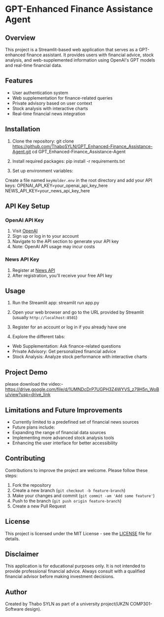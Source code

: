 # GPT-Enhanced Finance Assistance Agent

## Overview
This project is a Streamlit-based web application that serves as a GPT-enhanced finance assistant. It provides users with financial advice, stock analysis, and web-supplemented information using OpenAI's GPT models and real-time financial data.

## Features
- User authentication system
- Web supplementation for finance-related queries
- Private advisory based on user context
- Stock analysis with interactive charts
- Real-time financial news integration

## Installation

1. Clone the repository:
git clone https://github.com/ThaboSYLN/GPT_Enhanced-Finance_Assistance-Agent.git
cd GPT_Enhanced-Finance_Assistance-Agent

2. Install required packages:
pip install -r requirements.txt

3. Set up environment variables:

Create a file named `keyHolder.env` in the root directory and add your API keys:
OPENAI_API_KEY=your_openai_api_key_here
NEWS_API_KEY=your_news_api_key_here

## API Key Setup

### OpenAI API Key
1. Visit [OpenAI](https://openai.com/)
2. Sign up or log in to your account
3. Navigate to the API section to generate your API key
4. Note: OpenAI API usage may incur costs

### News API Key
1. Register at [News API](https://newsapi.ai/register)
2. After registration, you'll receive your free API key

## Usage

1. Run the Streamlit app:
streamlit run app.py

2. Open your web browser and go to the URL provided by Streamlit (usually `http://localhost:8501`)

3. Register for an account or log in if you already have one

4. Explore the different tabs:
- Web Supplementation: Ask finance-related questions
- Private Advisory: Get personalized financial advice
- Stock Analysis: Analyze stock performance with interactive charts

## Project Demo
  please download the video:- https://drive.google.com/file/d/1UMNDcDrP7UGPH3Z4WYVS_z79H5n_WoBu/view?usp=drive_link

## Limitations and Future Improvements
- Currently limited to a predefined set of financial news sources
- Future plans include:
- Expanding the range of financial data sources
- Implementing more advanced stock analysis tools
- Enhancing the user interface for better accessibility

## Contributing
Contributions to improve the project are welcome. Please follow these steps:
1. Fork the repository
2. Create a new branch (`git checkout -b feature-branch`)
3. Make your changes and commit (`git commit -am 'Add some feature'`)
4. Push to the branch (`git push origin feature-branch`)
5. Create a new Pull Request

## License
This project is licensed under the MIT License - see the [LICENSE](LICENSE) file for details.

## Disclaimer
This application is for educational purposes only. It is not intended to provide professional financial advice. Always consult with a qualified financial advisor before making investment decisions.

## Author
Created by Thabo SYLN as part of a university project(UKZN COMP301-Software design).

